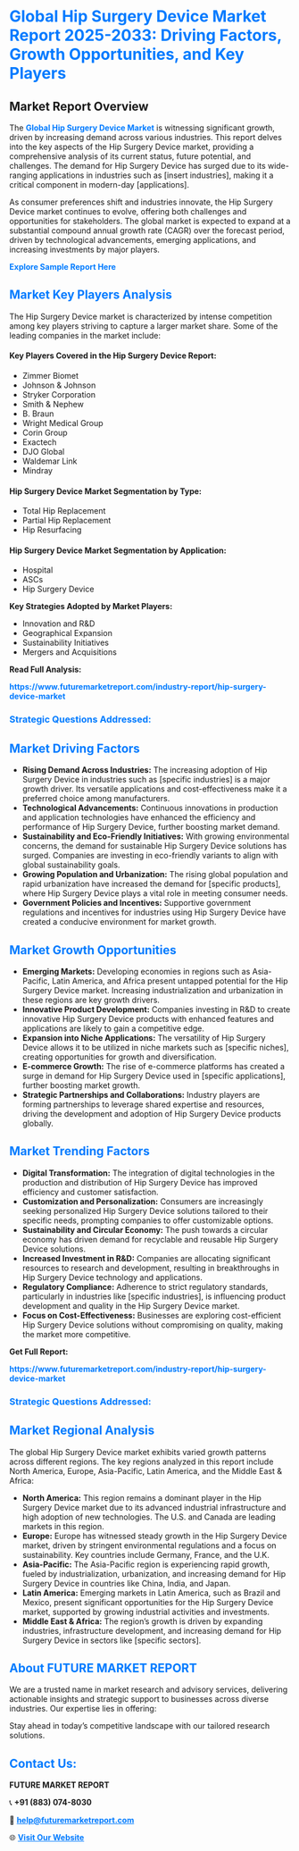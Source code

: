 <h1 style="color: #007BFF;">Global Hip Surgery Device Market Report 2025-2033: Driving Factors, Growth Opportunities, and Key Players</h1>

<section id="overview">
<h2>Market Report Overview</h2>
<p>The <a href="https://www.futuremarketreport.com/industry-report/hip-surgery-device-market" style="color: #007BFF; text-decoration: none;"><strong>Global Hip Surgery Device Market</strong></a> is witnessing significant growth, driven by increasing demand across various industries. This report delves into the key aspects of the Hip Surgery Device market, providing a comprehensive analysis of its current status, future potential, and challenges. The demand for Hip Surgery Device has surged due to its wide-ranging applications in industries such as [insert industries], making it a critical component in modern-day [applications].</p>
<p>As consumer preferences shift and industries innovate, the Hip Surgery Device market continues to evolve, offering both challenges and opportunities for stakeholders. The global market is expected to expand at a substantial compound annual growth rate (CAGR) over the forecast period, driven by technological advancements, emerging applications, and increasing investments by major players.</p>
</section>

<section id="overview">
<p><a href="https://www.futuremarketreport.com/request-sample/reportId=123855" style="color: #007BFF; text-decoration: none;"><strong>Explore Sample Report Here</strong></a></p>
</section>

<section id="key-players">
<h2 style="color: #007BFF;">Market Key Players Analysis</h2>
<p>The Hip Surgery Device market is characterized by intense competition among key players striving to capture a larger market share. Some of the leading companies in the market include:</p>
<h4>Key Players Covered in the Hip Surgery Device Report:</h4>
<ul><li>Zimmer Biomet</li><li>Johnson &amp; Johnson</li><li>Stryker Corporation</li><li>Smith &amp; Nephew</li><li>B. Braun</li><li>Wright Medical Group</li><li>Corin Group</li><li>Exactech</li><li>DJO Global</li><li>Waldemar Link</li><li>Mindray</li></ul>
<h4>Hip Surgery Device Market Segmentation by Type:</h4>
<ul><li>Total Hip Replacement</li><li>Partial Hip Replacement</li><li>Hip Resurfacing</li></ul>

<h4>Hip Surgery Device Market Segmentation by Application:</h4>
<ul><li>Hospital</li><li>ASCs</li><li>Hip Surgery Device</li></ul>
<p><strong>Key Strategies Adopted by Market Players:</strong></p>
<ul>
<li>Innovation and R&D</li>
<li>Geographical Expansion</li>
<li>Sustainability Initiatives</li>
<li>Mergers and Acquisitions</li>
</ul>
</section>

<section>
<p><strong>Read Full Analysis: </strong></p><a href="https://www.futuremarketreport.com/industry-report/hip-surgery-device-market" style="color: #007BFF; text-decoration: none;"><strong>https://www.futuremarketreport.com/industry-report/hip-surgery-device-market</strong></a>
<h3 style="color: #007BFF;">Strategic Questions Addressed:</h3>
</section>

<section id="driving-factors">
<h2 style="color: #007BFF;">Market Driving Factors</h2>
<ul>
<li><strong>Rising Demand Across Industries:</strong> The increasing adoption of Hip Surgery Device in industries such as [specific industries] is a major growth driver. Its versatile applications and cost-effectiveness make it a preferred choice among manufacturers.</li>
<li><strong>Technological Advancements:</strong> Continuous innovations in production and application technologies have enhanced the efficiency and performance of Hip Surgery Device, further boosting market demand.</li>
<li><strong>Sustainability and Eco-Friendly Initiatives:</strong> With growing environmental concerns, the demand for sustainable Hip Surgery Device solutions has surged. Companies are investing in eco-friendly variants to align with global sustainability goals.</li>
<li><strong>Growing Population and Urbanization:</strong> The rising global population and rapid urbanization have increased the demand for [specific products], where Hip Surgery Device plays a vital role in meeting consumer needs.</li>
<li><strong>Government Policies and Incentives:</strong> Supportive government regulations and incentives for industries using Hip Surgery Device have created a conducive environment for market growth.</li>
</ul>
</section>

<section id="growth-opportunities">
<h2 style="color: #007BFF;">Market Growth Opportunities</h2>
<ul>
<li><strong>Emerging Markets:</strong> Developing economies in regions such as Asia-Pacific, Latin America, and Africa present untapped potential for the Hip Surgery Device market. Increasing industrialization and urbanization in these regions are key growth drivers.</li>
<li><strong>Innovative Product Development:</strong> Companies investing in R&D to create innovative Hip Surgery Device products with enhanced features and applications are likely to gain a competitive edge.</li>
<li><strong>Expansion into Niche Applications:</strong> The versatility of Hip Surgery Device allows it to be utilized in niche markets such as [specific niches], creating opportunities for growth and diversification.</li>
<li><strong>E-commerce Growth:</strong> The rise of e-commerce platforms has created a surge in demand for Hip Surgery Device used in [specific applications], further boosting market growth.</li>
<li><strong>Strategic Partnerships and Collaborations:</strong> Industry players are forming partnerships to leverage shared expertise and resources, driving the development and adoption of Hip Surgery Device products globally.</li>
</ul>
</section>

<section id="trending-factors">
<h2 style="color: #007BFF;">Market Trending Factors</h2>
<ul>
<li><strong>Digital Transformation:</strong> The integration of digital technologies in the production and distribution of Hip Surgery Device has improved efficiency and customer satisfaction.</li>
<li><strong>Customization and Personalization:</strong> Consumers are increasingly seeking personalized Hip Surgery Device solutions tailored to their specific needs, prompting companies to offer customizable options.</li>
<li><strong>Sustainability and Circular Economy:</strong> The push towards a circular economy has driven demand for recyclable and reusable Hip Surgery Device solutions.</li>
<li><strong>Increased Investment in R&D:</strong> Companies are allocating significant resources to research and development, resulting in breakthroughs in Hip Surgery Device technology and applications.</li>
<li><strong>Regulatory Compliance:</strong> Adherence to strict regulatory standards, particularly in industries like [specific industries], is influencing product development and quality in the Hip Surgery Device market.</li>
<li><strong>Focus on Cost-Effectiveness:</strong> Businesses are exploring cost-efficient Hip Surgery Device solutions without compromising on quality, making the market more competitive.</li>
</ul>
</section>

<section>
<p><strong>Get Full Report: </strong></p><a href="https://www.futuremarketreport.com/industry-report/hip-surgery-device-market" style="color: #007BFF; text-decoration: none;"><strong>https://www.futuremarketreport.com/industry-report/hip-surgery-device-market</strong></a>
<h3 style="color: #007BFF;">Strategic Questions Addressed:</h3>
</section>


<section id="regional-analysis">
<h2 style="color: #007BFF;">Market Regional Analysis</h2>
<p>The global Hip Surgery Device market exhibits varied growth patterns across different regions. The key regions analyzed in this report include North America, Europe, Asia-Pacific, Latin America, and the Middle East & Africa:</p>
<ul>
<li><strong>North America:</strong> This region remains a dominant player in the Hip Surgery Device market due to its advanced industrial infrastructure and high adoption of new technologies. The U.S. and Canada are leading markets in this region.</li>
<li><strong>Europe:</strong> Europe has witnessed steady growth in the Hip Surgery Device market, driven by stringent environmental regulations and a focus on sustainability. Key countries include Germany, France, and the U.K.</li>
<li><strong>Asia-Pacific:</strong> The Asia-Pacific region is experiencing rapid growth, fueled by industrialization, urbanization, and increasing demand for Hip Surgery Device in countries like China, India, and Japan.</li>
<li><strong>Latin America:</strong> Emerging markets in Latin America, such as Brazil and Mexico, present significant opportunities for the Hip Surgery Device market, supported by growing industrial activities and investments.</li>
<li><strong>Middle East & Africa:</strong> The region’s growth is driven by expanding industries, infrastructure development, and increasing demand for Hip Surgery Device in sectors like [specific sectors].</li>
</ul>
</section>

<footer>
<h2 style="color: #007BFF;">About FUTURE MARKET REPORT</h2>
<p>We are a trusted name in market research and advisory services, delivering actionable insights and strategic support to businesses across diverse industries. Our expertise lies in offering:</p>

<p>Stay ahead in today’s competitive landscape with our tailored research solutions.</p>

<h2 style="color: #007BFF;">Contact Us:</h2>
<p><strong>FUTURE MARKET REPORT</strong></p>
<p>📞 <strong>+91 (883) 074-8030</strong></p>
<p>📧 <strong><a href="mailto:help@futuremarketreport.com" style="color: #007BFF;">help@futuremarketreport.com</a></strong></p>
<p>🌐 <strong><a href="https://www.futuremarketreport.com/" style="color: #007BFF;">Visit Our Website</a></strong></p>
</footer>